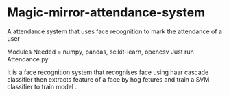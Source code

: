 # Magic-mirror-attendance-system
A attendance system that uses face recognition to mark the attendance of a user

Modules Needed = numpy, pandas, scikit-learn, opencsv
Just run Attendance.py 

It is a face recognition system that recognises face using haar cascade classifier then extracts feature of a face by hog fetures
and train a SVM classifier to train model .
